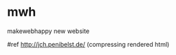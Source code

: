 # mwh
makewebhappy new website

#ref
http://jch.penibelst.de/ (compressing rendered html)


<!-- http://localhost:3000/bower_components/jekyll-rest-api/posts.json -->

<!-- var encodedString = "&lt;Hello&gt;";
var decodedText = $("<p/>").html(encodedString).text();
/* this decodedText will give you "<hello>" this string */
Encode
var normalString = "<Hello>";
var enocodedText = $("<p/>").text(normalString).html();
/* this encodedText will give you "&lt;Hello&gt;" this string -->
